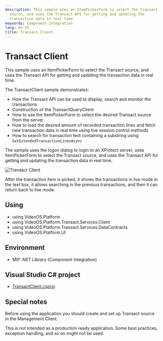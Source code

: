 ```yaml
---
description: This sample uses an ItemPickerForm to select the Transact
  source, and uses the Transact API for getting and updating the
  transaction data in real time.
keywords: Component integration
lang: en-US
title: Transact Client
---
```


# Transact Client

This sample uses an ItemPickerForm to select the Transact source, and
uses the Transact API for getting and updating the transaction data in
real time.

The TransactClient sample demonstrates:

- How the Transact API can be used to display, search and monitor the
  transactions
- Construction of the TransactQueryClient
- How to use the ItemPickerForm to select the desired Transact source
  from the server
- How to load the desired amount of recorded transaction lines and fetch
  new transaction data in real time using live session control methods
- How to search for transaction text containing a substring using
  `GetExtendedTransactionLinesAsync`

The sample uses the logon dialog to login to an XProtect server, uses
ItemPickerForm to select the Transact source, and uses the Transact API
for getting and updating the transaction data in real time.

![Transact Client](TransactClient.png)

After the transaction item is picked, it shows the transactions in live
mode in the text box, it allows searching in the previous transactions,
and then it can return back to live mode.

## Using

- using VideoOS.Platform
- using VideoOS.Platform.Transact.Services.Client
- using VideoOS.Platform.Transact.Services.DataContracts
- using VideoOS.Platform.UI

## Environment

- MIP .NET Library (Component Integration)

## Visual Studio C\# project

- [TransactClient.csproj](javascript:clone('https://github.com/milestonesys/mipsdk-samples-component','src/ComponentSamples.sln');)

## Special notes

Before using the application you should create and set up Transact
source in the Management Client.

This is not intended as a production ready application. Some best
practices, exception handling, and so on might not be used.
